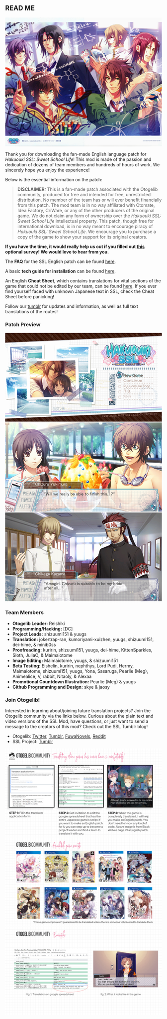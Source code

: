 ## READ ME

![promoimage](https://github.com/HakuoGakuen/HakuoGakuen/blob/main/images/promoimage.jpg)

Thank you for downloading the fan-made English language patch for *Hakuouki SSL: Sweet School Life*! This mod is made of the passion and dedication of dozens of team members and hundreds of hours of work. We sincerely hope you enjoy the experience! 

Below is the essential information on the patch:

> **DISCLAIMER:** This is a fan-made patch associated with the Otogelib community, produced for free and intended for free, unrestricted distribution. No member of the team has or will ever benefit financially from this patch. The mod team is in no way affiliated with Otomate, Idea Factory, CriWare, or any of the other producers of the original game. We do not claim any form of ownership over the *Hakuouki SSL: Sweet School Life* intellectual property. This patch, though free for international download, is in no way meant to encourage piracy of *Hakuouki SSL: Sweet School Life*. We encourage you to purchase a copy of the game to show your support for its original creators. 

**If you have the time, it would really help us out if you filled out [this](https://forms.gle/qtRpbuxkKsDg3ZYy8) optional survey! We would love to hear from you.**

The **FAQ** for the SSL English patch can be found [here](https://docs.google.com/document/d/10XdqLGyPrLjtMaip5bgu8ttlT2OYw9nfTGpIqDcX_8w).

A basic **tech guide for installation** can be found [here](https://docs.google.com/document/d/1AYXDBBD6GTnDk_fBdjlabYx-524N2Ah27UuYoaWcd1Y).

An English **Cheat Sheet**, which contains translations for vital sections of the game that could not be edited by our team, can be found [here](https://docs.google.com/document/d/14mwXNN0Yr5w5QOdgfkgiQgQbk2QM7QQs2Zb2Y-jgydE). If you ever find yourself faced with unknown Japanese text in SSL, check the Cheat Sheet before panicking!

Follow our [tumblr](https://hakuogakuen.tumblr.com/) for updates and information, as well as full text translations of the routes!

### Patch Preview
![current available scripts](https://github.com/HakuoGakuen/HakuoGakuen/blob/main/images/ssl_preview_1.png)
![current available scripts](https://github.com/HakuoGakuen/HakuoGakuen/blob/main/images/ssl_preview_2.png)
![current available scripts](https://github.com/HakuoGakuen/HakuoGakuen/blob/main/images/ssl_preview_3.png)


### Team Members
- **Otogelib Leader:** Reishiki
- **Programming/Hacking:** [DC] 
- **Project Leads:** shizuumi151 & yuugs
- **Translation:** jokertrap-ran, kumoriyami-xuizhen, yuugs, shizuumi151, dei-hime, & minib0ss
- **Proofreading:** kuririn, shizuumi151, yuugs, dei-hime, KittenSparkles, Sloth, JuliaO, & Maimaiotome
- **Image Editing:** Maimaiotome, yuugs, & shizuumi151
- **Beta Testing:** Eishelin, kuririn, nephthys, Lord Pudi, Hermy, Maimaiotome, shizuumi151, yuugs, Yona, Sasaruga, Pearlie (Meg), Animealice, V, rabbit, Nitaoly, & Alexaa
- **Promotional Countdown Illustration:** Pearlie (Meg) & yuugs 
- **Github Programming and Design:** skye & jaosy

### Join Otogelib!
Interested in learning about/joining future translation projects? Join the Otogelib community via the links below. Curious about the plain text and video versions of the SSL Mod, have questions, or just want to send a message to the creators of this mod? Check out the SSL Tumblr blog!

- Otogelib: [Twitter](https://twitter.com/otogelib?lang=en), [Tumblr](https://otogelib.tumblr.com/), [FuwaNovels](https://forums.fuwanovel.net/topic/23370-fan-translation-otogelib%E2%80%94various-vita-otome-games-translations-community-project/), [Reddit](https://www.reddit.com/r/otomegames/comments/dcvpw2/otogeliba_new_community_otome_game_fan/)
- SSL Project: [Tumblr](https://hakuogakuen.tumblr.com/) 

![otogelib process](https://github.com/HakuoGakuen/HakuoGakuen/blob/main/images/otogelib_process.jpg)
![current available scripts](https://github.com/HakuoGakuen/HakuoGakuen/blob/main/images/otogelib_available_scripts.jpg)
![otogelib example](https://github.com/HakuoGakuen/HakuoGakuen/blob/main/images/otogelib_examples.jpg)

